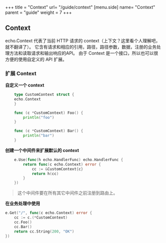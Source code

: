 +++
title = "Context"
url= "/guide/context"
[menu.side]
  name= "Context"
  parent = "guide"
  weight = 7
+++

## Context

echo.Context 代表了当前 HTTP 请求的 context（上下文？这里看个人理解吧，就不翻译了）。
它含有请求和相应的引用，路径，路径参数，数据，注册的业务处理方法和读取请求和输出响应的API。
由于 Context 是一个接口，所以也可以很方便的使用自定义的 API 扩展。

### 扩展 Context

**自定义一个 context**
```go
    type CustomContext struct {
	echo.Context
    }

    func (c *CustomContext) Foo() {
        println("foo")
    }

    func (c *CustomContext) Bar() {
        println("bar")
    }
```
**创建一个中间件来扩展默认的 context**

```go
    e.Use(func(h echo.HandlerFunc) echo.HandlerFunc {
        return func(c echo.Context) error {
            cc := &CustomContext{c}
            return h(cc)
        }
    })
```
> 这个中间件要在所有其它中间件之前注册到路由上。

**在业务处理中使用**

```go
e.Get("/", func(c echo.Context) error {
	cc := c.(*CustomContext)
	cc.Foo()
	cc.Bar()
	return cc.String(200, "OK")
})
```
